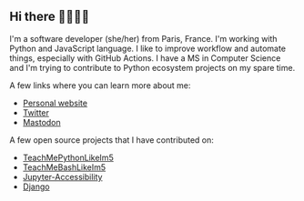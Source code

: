 ## Hi there 👩🏽‍💻👋

I'm a software developer (she/her) from Paris, France. I'm working with Python and JavaScript language. I like to improve workflow and automate things, especially with GitHub Actions. I have a MS in Computer Science and I'm trying to contribute to Python ecosystem projects on my spare time.   

A few links where you can learn more about me:
- [Personal website](https://sarahabd.com)
- [Twitter](https://twitter.com/sabderemane_)
- [Mastodon](https://mastodon.social/@sabderemane)

A few open source projects that I have contributed on:
- [TeachMePythonLikeIm5](https://github.com/inspirezonetech/TeachMePythonLikeIm5)
- [TeachMeBashLikeIm5](https://github.com/inspirezonetech/TeachMeBashLikeIm5)
- [Jupyter-Accessibility](https://github.com/jupyter/accessibility)
- [Django](https://github.com/django/django)

